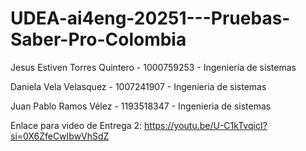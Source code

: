 # UDEA-ai4eng-20251---Pruebas-Saber-Pro-Colombia

Jesus Estiven Torres Quintero - 1000759253 - Ingeniería de sistemas

Daniela Vela Velasquez - 1007241907 - Ingenieria de sistemas

Juan Pablo Ramos Vélez - 1193518347 - Ingenieria de sistemas

Enlace para video de Entrega 2: https://youtu.be/U-C1kTvqicI?si=0X6ZfeCwIbwVhSdZ
